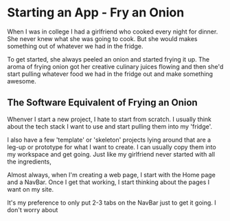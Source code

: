 # Starting an App - Fry an Onion

When I was in college I had a girlfriend who cooked every night for dinner. She never knew what she was going to cook. But she would makes something out of whatever we had in the fridge.

To get started, she always peeled an onion and started frying it up. The aroma of frying onion got her creative culinary juices flowing and then she'd start pulling whatever food we had in the fridge out and make something awesome.

## The Software Equivalent of Frying an Onion

Whenver I start a new project, I hate to start from scratch. I usually think about the tech stack I want to use and start pulling them into my 'fridge'.

I also have a few 'template' or 'skeleton' projects lying around that are a leg-up or prototype for what I want to create. I can usually copy them into my workspace and get going. Just like my girlfriend never started with all the ingredients, 

Almost always, when I'm creating a web page, I start with the Home page and a NavBar. Once I get that working, I start thinking about the pages I want on my site.

It's my preference to only put 2-3 tabs on the NavBar just to get it going. I don't worry about 
<!--stackedit_data:
eyJoaXN0b3J5IjpbLTIxMDcxMDMxMjFdfQ==
-->